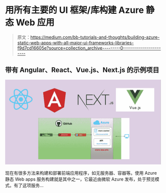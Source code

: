 # 用所有主要的 UI 框架/库构建 Azure 静态 Web 应用

> 原文：<https://medium.com/bb-tutorials-and-thoughts/building-azure-static-web-apps-with-all-major-ui-frameworks-libraries-f9d7cd16605e?source=collection_archive---------0----------------------->

## 带有 Angular、React、Vue.js、Next.js 的示例项目

![](img/d09a9e87c47e99cb991dca45a14cf8ac.png)

现在有很多方法来构建和部署前端应用程序，如无服务器、容器等。使用 Azure 静态 Web apps 服务构建就是其中之一，它最近由微软 Azure 发布，处于预览模式。有了这项服务…